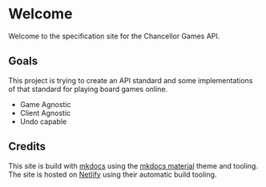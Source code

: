 # Welcome

Welcome to the specification site for the Chancellor Games API.

## Goals

This project is trying to create an API standard and some implementations of
that standard for playing board games online.

- Game Agnostic
- Client Agnostic
- Undo capable

## Credits

This site is build with [mkdocs](https://www.mkdocs.org/) using the [mkdocs
material](https://squidfunk.github.io/mkdocs-material/) theme and tooling. The
site is hosted on [Netlify](https://netlify.com/) using their automatic build
tooling.
